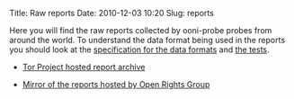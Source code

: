 Title: Raw reports
Date: 2010-12-03 10:20
Slug: reports

Here you will find the raw reports collected by ooni-probe probes from around
the world. To understand the data format being used in the reports you should
look at the [specification for the data formats](https://github.com/TheTorProject/ooni-spec/tree/master/data-formats) and 
[the tests](https://github.com/TheTorProject/ooni-spec/tree/master/test-specs).

* [Tor Project hosted report archive](https://ooni.torproject.org/reports/0.1/)

* [Mirror of the reports hosted by Open Rights Group](https://213.138.109.232/)
